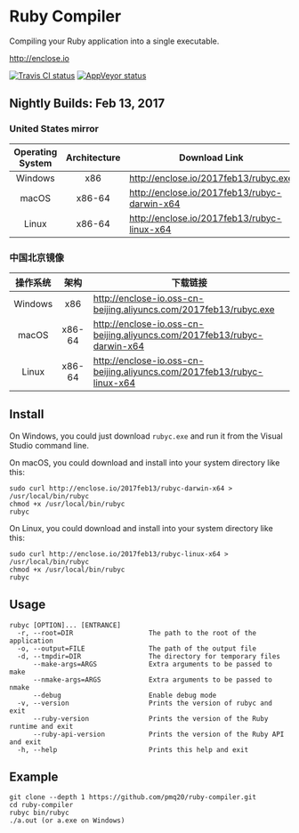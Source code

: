 # Ruby Compiler

Compiling your Ruby application into a single executable.

http://enclose.io

[![Travis CI status](https://travis-ci.org/pmq20/ruby-compiler.svg?branch=master)](https://travis-ci.org/pmq20/ruby-compiler)
[![AppVeyor status](https://ci.appveyor.com/api/projects/status/93i36eliiy6v3686/branch/master?svg=true)](https://ci.appveyor.com/project/pmq20/ruby-compiler/branch/master)

## Nightly Builds: Feb 13, 2017

### United States mirror

| Operating System | Architecture | Download Link                                 |
|:----------------:|:------------:|-----------------------------------------------|
|      Windows     |      x86     | http://enclose.io/2017feb13/rubyc.exe         |
|       macOS      |     x86-64   | http://enclose.io/2017feb13/rubyc-darwin-x64  |
|       Linux      |     x86-64   | http://enclose.io/2017feb13/rubyc-linux-x64   |

### 中国北京镜像

|      操作系统     |      架构     | 下载链接                                                                    |
|:----------------:|:------------:|---------------------------------------------------------------------------|
|      Windows     |      x86     | http://enclose-io.oss-cn-beijing.aliyuncs.com/2017feb13/rubyc.exe         |
|       macOS      |     x86-64   | http://enclose-io.oss-cn-beijing.aliyuncs.com/2017feb13/rubyc-darwin-x64  |
|       Linux      |     x86-64   | http://enclose-io.oss-cn-beijing.aliyuncs.com/2017feb13/rubyc-linux-x64   |


## Install

On Windows, you could just download `rubyc.exe` and run it from the Visual Studio command line.

On macOS, you could download and install into your system directory like this:

    sudo curl http://enclose.io/2017feb13/rubyc-darwin-x64 > /usr/local/bin/rubyc
    chmod +x /usr/local/bin/rubyc
    rubyc

On Linux, you could download and install into your system directory like this:

    sudo curl http://enclose.io/2017feb13/rubyc-linux-x64 > /usr/local/bin/rubyc
    chmod +x /usr/local/bin/rubyc
    rubyc

## Usage

    rubyc [OPTION]... [ENTRANCE]
      -r, --root=DIR                   The path to the root of the application
      -o, --output=FILE                The path of the output file
      -d, --tmpdir=DIR                 The directory for temporary files
          --make-args=ARGS             Extra arguments to be passed to make
          --nmake-args=ARGS            Extra arguments to be passed to nmake
          --debug                      Enable debug mode
      -v, --version                    Prints the version of rubyc and exit
          --ruby-version               Prints the version of the Ruby runtime and exit
          --ruby-api-version           Prints the version of the Ruby API and exit
      -h, --help                       Prints this help and exit

## Example

    git clone --depth 1 https://github.com/pmq20/ruby-compiler.git
    cd ruby-compiler
    rubyc bin/rubyc
    ./a.out (or a.exe on Windows)
